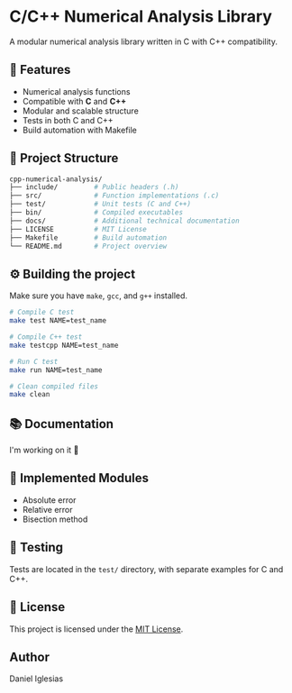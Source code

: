 # C/C++ Numerical Analysis Library

A modular numerical analysis library written in C with C++ compatibility.

## 🚀 Features

- Numerical analysis functions
- Compatible with **C** and **C++**
- Modular and scalable structure
- Tests in both C and C++
- Build automation with Makefile

## 📁 Project Structure

```bash
cpp-numerical-analysis/
├── include/         # Public headers (.h)
├── src/             # Function implementations (.c)
├── test/            # Unit tests (C and C++)
├── bin/             # Compiled executables
├── docs/            # Additional technical documentation
├── LICENSE          # MIT License
├── Makefile         # Build automation
└── README.md        # Project overview
```

## ⚙️ Building the project

Make sure you have `make`, `gcc`, and `g++` installed.

```bash
# Compile C test
make test NAME=test_name

# Compile C++ test
make testcpp NAME=test_name

# Run C test
make run NAME=test_name

# Clean compiled files
make clean
```

## 📚 Documentation

I'm working on it 🧐

## 🧩 Implemented Modules

- Absolute error
- Relative error
- Bisection method

## 🧪 Testing

Tests are located in the `test/` directory, with separate examples for C and C++.

## 🪪 License

This project is licensed under the [MIT License](https://en.wikipedia.org/wiki/MIT_License).

## Author

Daniel Iglesias
